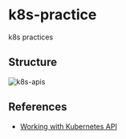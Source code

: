 # k8s-practice

k8s practices

## Structure

![k8s-apis](https://iximiuz.com/working-with-kubernetes-api/kdpv.png)

## References

- [Working with Kubernetes API](https://iximiuz.com/en/series/working-with-kubernetes-api/)
